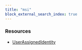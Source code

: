 ```yaml
---
title: "msi"
block_external_search_index: true
---
```


<!-- WARNING: this file was generated by Pulumi Docs Generator. -->
<!-- Do not edit by hand unless you're certain you know what you are doing! -->

<style>
  table td p { margin-top: 0; margin-bottom: 0; }
</style>

<h3>Resources</h3>
<ul class="api">
    <li><a href="userassignedidentity"><span class="symbol resource"></span>UserAssignedIdentity</a></li>
</ul>

